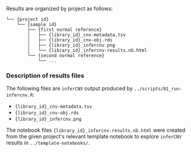 Results are organized by project as follows:

```console
└── {project id}
    └── {sample id}
        ├── {first normal reference}
        │   ├── {library_id}_cnv-metadata.tsv
        │   ├── {library_id}_cnv-obj.rds
        │   ├── {library_id}_infercnv.png
        │   └── {library_id}_infercnv-results.nb.html
        └── {second normal reference}
            └── ...
```

### Description of results files

The following files are `inferCNV` output produced by `../scripts/01_run-infercnv.R`:

* `{library_id}_cnv-metadata.tsv`
* `{library_id}_cnv-obj.rds`
* `{library_id}_infercnv.png`

The notebook files `{library_id}_infercnv-results.nb.html` were created from the given project's relevant template notebook to explore `inferCNV` results in `../template-notebooks/`.
